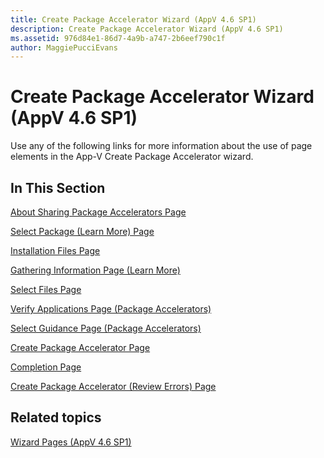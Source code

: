 ```yaml
---
title: Create Package Accelerator Wizard (AppV 4.6 SP1)
description: Create Package Accelerator Wizard (AppV 4.6 SP1)
ms.assetid: 976d84e1-86d7-4a9b-a747-2b6eef790c1f
author: MaggiePucciEvans
---
```


# Create Package Accelerator Wizard (AppV 4.6 SP1)


Use any of the following links for more information about the use of page elements in the App-V Create Package Accelerator wizard.

## In This Section


<a href="" id="about-sharing-package-accelerators-page"></a>[About Sharing Package Accelerators Page](about-sharing-package-accelerators-page.md)  

<a href="" id="select-package--learn-more--page"></a>[Select Package (Learn More) Page](select-package--learn-more--page.md)  

<a href="" id="installation-files-page"></a>[Installation Files Page](installation-files-page.md)  

<a href="" id="gathering-information-page--learn-more-"></a>[Gathering Information Page (Learn More)](gathering-information-page--learn-more-.md)  

<a href="" id="select-files-page"></a>[Select Files Page](select-files-page.md)  

<a href="" id="verify-applications-page--package-accelerators-"></a>[Verify Applications Page (Package Accelerators)](verify-applications-page--package-accelerators-.md)  

<a href="" id="select-guidance-page--package-accelerators-"></a>[Select Guidance Page (Package Accelerators)](select-guidance-page--package-accelerators-.md)  

<a href="" id="create-package-accelerator-page"></a>[Create Package Accelerator Page](create-package-accelerator-page.md)  

<a href="" id="completion-page"></a>[Completion Page](completion-page.md)  

<a href="" id="create-package-accelerator--review-errors--page"></a>[Create Package Accelerator (Review Errors) Page](create-package-accelerator--review-errors--page.md)  

## Related topics


[Wizard Pages (AppV 4.6 SP1)](wizard-pages--appv-46-sp1-.md)

 

 





